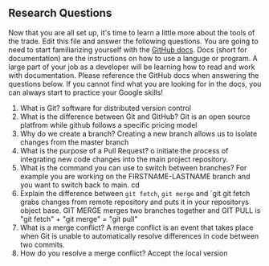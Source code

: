 ## Research Questions 

Now that you are all set up, it's time to learn a little more about the tools of the trade. Edit this file and answer the following questions. You are going to need to start familiarizing yourself with the [GitHub docs](https://docs.github.com/en). Docs (short for documentation) are the instructions on how to use a languge or program. A large part of your job as a developer will be learning how to read and work with documentation. Please reference the GitHub docs when answering the questions below. If you cannot find what you are looking for in the docs, you can always start to practice your Google skills!

1. What is Git? software for distributed version control
2. What is the difference between Git and GitHub?
Git is an open source platfrom while github follows a specific pricing model
3. Why do we create a branch?
Creating a new branch allows us to isolate changes from the master branch
4. What is the purpose of a Pull Request?
o initiate the process of integrating new code changes into the main project repository.
5. What is the command you can use to switch between branches? For example you are working on the FIRSTNAME-LASTNAME branch and you want to switch back to main.
cd
6. Explain the difference between `git fetch`, `git merge` and `git 
git fetch grabs changes from remote repository and puts it in your repositorys object base. GIT MERGE merges two branches together and GIT PULL is "git fetch" + "git merge" = "git pull"
7. What is a merge conflict?
A merge conflict is an event that takes place when Git is unable to automatically resolve differences in code between two commits.
8. How do you resolve a merge conflict?
 Accept the local version
